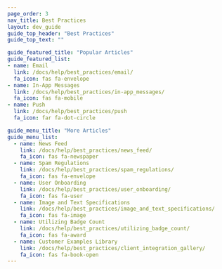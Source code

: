 ```yaml
---
page_order: 3
nav_title: Best Practices
layout: dev_guide
guide_top_header: "Best Practices"
guide_top_text: ""

guide_featured_title: "Popular Articles"
guide_featured_list:
- name: Email
  link: /docs/help/best_practices/email/
  fa_icon: fas fa-envelope
- name: In-App Messages
  link: /docs/help/best_practices/in-app_messages/
  fa_icon: fas fa-mobile
- name: Push
  link: /docs/help/best_practices/push
  fa_icon: far fa-dot-circle

guide_menu_title: "More Articles"
guide_menu_list:
  - name: News Feed
    link: /docs/help/best_practices/news_feed/
    fa_icon: fas fa-newspaper
  - name: Spam Regulations
    link: /docs/help/best_practices/spam_regulations/
    fa_icon: fas fa-envelope
  - name: User Onboarding
    link: /docs/help/best_practices/user_onboarding/
    fa_icon: fas fa-user
  - name: Image and Text Specifications
    link: /docs/help/best_practices/image_and_text_specifications/
    fa_icon: fas fa-image
  - name: Utilizing Badge Count
    link: /docs/help/best_practices/utilizing_badge_count/
    fa_icon: fas fa-award
  - name: Customer Examples Library
    link: /docs/help/best_practices/client_integration_gallery/
    fa_icon: fas fa-book-open
---
```

